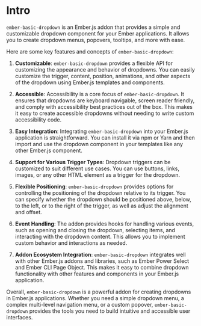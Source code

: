 # Intro

  
`ember-basic-dropdown` is an Ember.js addon that provides a simple and customizable dropdown component for your Ember applications. It allows you to create dropdown menus, popovers, tooltips, and more with ease.

Here are some key features and concepts of `ember-basic-dropdown`:

1. **Customizable**: `ember-basic-dropdown` provides a flexible API for customizing the appearance and behavior of dropdowns. You can easily customize the trigger, content, position, animations, and other aspects of the dropdown using Ember.js templates and components.

2. **Accessible**: Accessibility is a core focus of `ember-basic-dropdown`. It ensures that dropdowns are keyboard navigable, screen reader friendly, and comply with accessibility best practices out of the box. This makes it easy to create accessible dropdowns without needing to write custom accessibility code.

3. **Easy Integration**: Integrating `ember-basic-dropdown` into your Ember.js application is straightforward. You can install it via npm or Yarn and then import and use the dropdown component in your templates like any other Ember.js component.

4. **Support for Various Trigger Types**: Dropdown triggers can be customized to suit different use cases. You can use buttons, links, images, or any other HTML element as a trigger for the dropdown.

5. **Flexible Positioning**: `ember-basic-dropdown` provides options for controlling the positioning of the dropdown relative to its trigger. You can specify whether the dropdown should be positioned above, below, to the left, or to the right of the trigger, as well as adjust the alignment and offset.

6. **Event Handling**: The addon provides hooks for handling various events, such as opening and closing the dropdown, selecting items, and interacting with the dropdown content. This allows you to implement custom behavior and interactions as needed.

7. **Addon Ecosystem Integration**: `ember-basic-dropdown` integrates well with other Ember.js addons and libraries, such as Ember Power Select and Ember CLI Page Object. This makes it easy to combine dropdown functionality with other features and components in your Ember.js application.

Overall, `ember-basic-dropdown` is a powerful addon for creating dropdowns in Ember.js applications. Whether you need a simple dropdown menu, a complex multi-level navigation menu, or a custom popover, `ember-basic-dropdown` provides the tools you need to build intuitive and accessible user interfaces.
